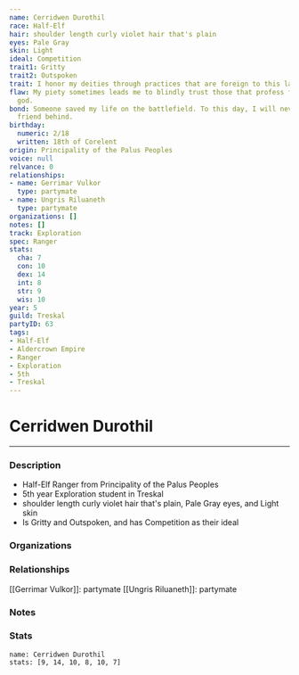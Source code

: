 ```yaml
---
name: Cerridwen Durothil
race: Half-Elf
hair: shoulder length curly violet hair that's plain
eyes: Pale Gray
skin: Light
ideal: Competition
trait1: Gritty
trait2: Outspoken
trait: I honor my deities through practices that are foreign to this land.
flaw: My piety sometimes leads me to blindly trust those that profess faith in my
  god.
bond: Someone saved my life on the battlefield. To this day, I will never leave a
  friend behind.
birthday:
  numeric: 2/18
  written: 18th of Corelent
origin: Principality of the Palus Peoples
voice: null
relvance: 0
relationships:
- name: Gerrimar Vulkor
  type: partymate
- name: Ungris Riluaneth
  type: partymate
organizations: []
notes: []
track: Exploration
spec: Ranger
stats:
  cha: 7
  con: 10
  dex: 14
  int: 8
  str: 9
  wis: 10
year: 5
guild: Treskal
partyID: 63
tags:
- Half-Elf
- Aldercrown Empire
- Ranger
- Exploration
- 5th
- Treskal
---
```

# Cerridwen Durothil
---
### Description
- Half-Elf Ranger from Principality of the Palus Peoples
- 5th year Exploration student in Treskal
- shoulder length curly violet hair that's plain, Pale Gray eyes, and Light skin
- Is Gritty and Outspoken, and has Competition as their ideal

### Organizations

### Relationships
[[Gerrimar Vulkor]]: partymate
[[Ungris Riluaneth]]: partymate

### Notes

### Stats
```statblock
name: Cerridwen Durothil
stats: [9, 14, 10, 8, 10, 7]
```